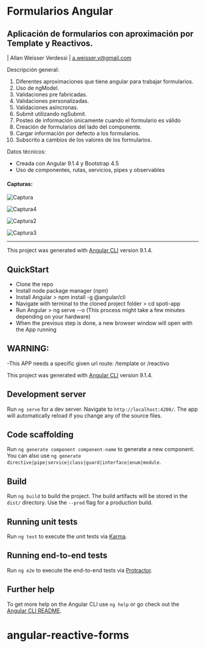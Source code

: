 # Formularios Angular
## Aplicación de formularios con aproximación por Template y Reactivos.
| Allan Weisser Verdessi
| a.weisser.v@gmail.com


Descripción general:

1.	Diferentes aproximaciones que tiene angular para trabajar formularios.
2.	Uso de ngModel.
3.	Validaciones pre fabricadas.
4.	Validaciones personalizadas.
5.	Validaciones asíncronas.
6.	Submit utilizando ngSubmit.
7.	Posteo de información únicamente cuando el formulario es válido
8.	Creación de formularios del lado del componente.
9.	Cargar información por defecto a los formularios.
10.	Subscrito a cambios de los valores de los formularios.


Datos técnicos:

  - Creada con Angular 9.1.4 y Bootstrap 4.5
  - Uso de componentes, rutas, servicios, pipes y observables
  
  #### Capturas:
  
![Captura](https://user-images.githubusercontent.com/19677373/89260483-59999880-d5fa-11ea-93d0-116c88dba26a.PNG)

![Captura4](https://user-images.githubusercontent.com/19677373/89260491-5b635c00-d5fa-11ea-8ac2-a67e28823fc7.PNG)

![Captura2](https://user-images.githubusercontent.com/19677373/89260485-5a322f00-d5fa-11ea-847e-94aeb5c64263.PNG)

![Captura3](https://user-images.githubusercontent.com/19677373/89260487-5acac580-d5fa-11ea-9dfe-e881b250d2d9.PNG)

----------

This project was generated with [Angular CLI](https://github.com/angular/angular-cli) version 9.1.4.

## QuickStart

- Clone the repo
- Install node package manager (npm)
- Install Angular > npm install -g @angular/cli
- Navigate with terminal to the cloned project folder > cd spoti-app
- Run Angular > ng serve --o (This process might take a few minutes depending on your hardware)
- When the previous step is done, a new browser window will open with the App running

## WARNING:

-This APP needs a specific given url route: /template or /reactivo 


This project was generated with [Angular CLI](https://github.com/angular/angular-cli) version 9.1.4.

## Development server

Run `ng serve` for a dev server. Navigate to `http://localhost:4200/`. The app will automatically reload if you change any of the source files.

## Code scaffolding

Run `ng generate component component-name` to generate a new component. You can also use `ng generate directive|pipe|service|class|guard|interface|enum|module`.

## Build

Run `ng build` to build the project. The build artifacts will be stored in the `dist/` directory. Use the `--prod` flag for a production build.

## Running unit tests

Run `ng test` to execute the unit tests via [Karma](https://karma-runner.github.io).

## Running end-to-end tests

Run `ng e2e` to execute the end-to-end tests via [Protractor](http://www.protractortest.org/).

## Further help

To get more help on the Angular CLI use `ng help` or go check out the [Angular CLI README](https://github.com/angular/angular-cli/blob/master/README.md).
# angular-reactive-forms


